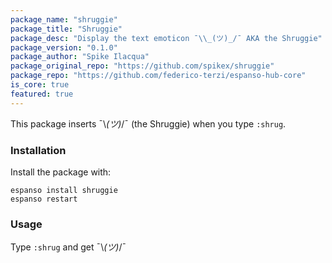 ```yaml
---
package_name: "shruggie"
package_title: "Shruggie"
package_desc: "Display the text emoticon ¯\\_(ツ)_/¯ AKA the Shruggie"
package_version: "0.1.0"
package_author: "Spike Ilacqua"
package_original_repo: "https://github.com/spikex/shruggie"
package_repo: "https://github.com/federico-terzi/espanso-hub-core"
is_core: true
featured: true
---
```


This package inserts ¯\\_(ツ)_/¯ (the Shruggie) when you type `:shrug`.

### Installation

Install the package with:

```
espanso install shruggie
espanso restart
```

### Usage

Type `:shrug` and get ¯\\_(ツ)_/¯
